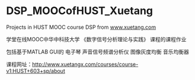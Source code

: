 # DSP_MOOCofHUST_Xuetang
Projects in HUST MOOC course DSP from www.xuetang.com


学堂在线MOOC中华中科技大学 《数字信号分析理论与实践》 课程的课程作业

包括基于MATLAB GUI的
电子琴
声音信号频谱分析仪
图像灰度均衡
音乐均衡器

课程网址：http://www.xuetangx.com/courses/course-v1:HUST+603+sp/about
